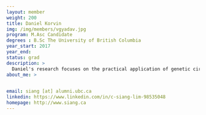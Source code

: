 ```yaml
---
layout: member
weight: 200
title: Daniel Korvin
img: /img/members/vgyadav.jpg
program: M.Asc Candidate
degrees : B.Sc The University of British Columbia
year_start: 2017
year_end:
status: grad
description: >
  Daniel's research focuses on the practical application of genetic circuitry principles to improve bioprocess performance.
about_me: >
  

email: siang [at] alumni.ubc.ca
linkedin: https://www.linkedin.com/in/c-siang-lim-98535048
homepage: http://www.siang.ca 
---
```

